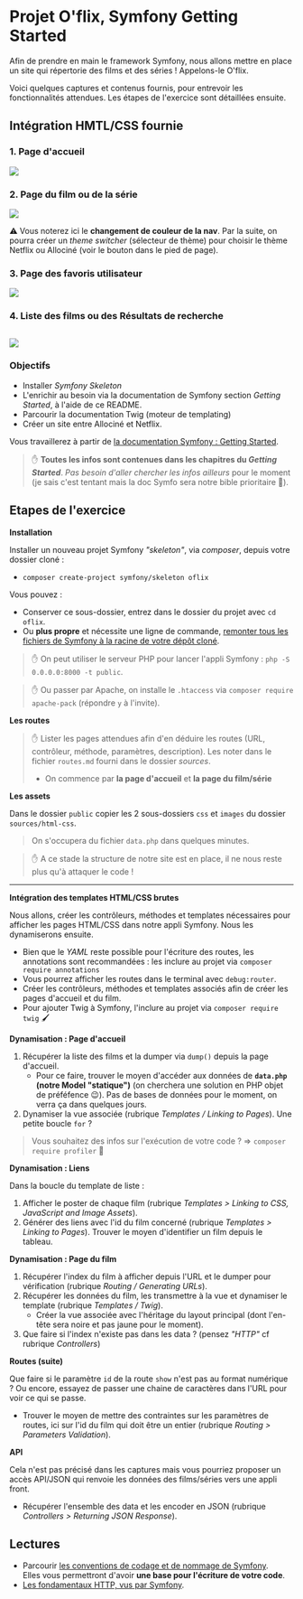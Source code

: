 # Projet O'flix, Symfony Getting Started

Afin de prendre en main le framework Symfony, nous allons mettre en place un site qui répertorie des films et des séries ! Appelons-le O'flix.

Voici quelques captures et contenus fournis, pour entrevoir les fonctionnalités attendues. Les étapes de l'exercice sont détaillées ensuite.

## Intégration HMTL/CSS fournie

### 1. Page d'accueil

<kbd>![](./sources/readme/01-index.png)</kbd>

### 2. Page du film ou de la série

<kbd>![](./sources/readme/02-show.png)</kbd>

:warning: Vous noterez ici le **changement de couleur de la nav**. Par la suite, on pourra créer un _theme switcher_ (sélecteur de thème) pour choisir le thème Netflix ou Allociné (voir le bouton dans le pied de page).

### 3. Page des favoris utilisateur

<kbd>![](./sources/readme/03-favorites.png)</kbd>

### 4. Liste des films ou des Résultats de recherche

<kbd>![](./sources/readme/04-list.png)</kbd>
---

### Objectifs

- Installer _Symfony Skeleton_
- L'enrichir au besoin via la documentation de Symfony section _Getting Started_, à l'aide de ce README.
- Parcourir la documentation Twig (moteur de templating)
- Créer un site entre Allociné et Netflix.

Vous travaillerez à partir de [la documentation Symfony : Getting Started](https://symfony.com/doc/current/index.html).

> :hand: **Toutes les infos sont contenues dans les chapitres du _Getting Started_**. _Pas besoin d'aller chercher les infos ailleurs_ pour le moment (je sais c'est tentant mais la doc Symfo sera notre bible prioritaire :pray:).

## Etapes de l'exercice

**Installation**

Installer un nouveau projet Symfony _"skeleton"_, via _composer_, depuis votre dossier cloné :
- `composer create-project symfony/skeleton oflix`

Vous pouvez :

- Conserver ce sous-dossier, entrez dans le dossier du projet avec `cd oflix`.
- Ou **plus propre** et nécessite une ligne de commande, [remonter tous les fichiers de Symfony à la racine de votre dépôt cloné](https://kourou.oclock.io/ressources/fiche-recap/symfony-basics/#anchor-remonter-tous-les-fichiers-dun-niveau).

> :hand: On peut utiliser le serveur PHP pour lancer l'appli Symfony : `php -S 0.0.0.0:8000 -t public`.

> :hand: Ou passer par Apache, on installe le `.htaccess` via `composer require apache-pack` (répondre `y` à l'invite).

**Les routes**

> :hand: Lister les pages attendues afin d'en déduire les routes (URL, contrôleur, méthode, paramètres, description). Les noter dans le fichier `routes.md` fourni dans le dossier _sources_.
> - On commence par **la page d'accueil** et **la page du film/série**

**Les assets**

Dans le dossier `public` copier les 2 sous-dossiers `css` et `images` du dossier `sources/html-css`.

> On s'occupera du fichier `data.php` dans quelques minutes.

> :hand: A ce stade la structure de notre site est en place, il ne nous reste plus qu'à attaquer le code !

---

**Intégration des templates HTML/CSS brutes**

Nous allons, créer les contrôleurs, méthodes et templates nécessaires pour afficher les pages HTML/CSS dans notre appli Symfony. Nous les dynamiserons ensuite.

- Bien que le _YAML_ reste possible pour l'écriture des routes, les annotations sont recommandées : les inclure au projet via `composer require annotations`
- Vous pourrez afficher les routes dans le terminal avec `debug:router`.
- Créer les contrôleurs, méthodes et templates associés afin de créer les pages d'accueil et du film.
- Pour ajouter Twig à Symfony, l'inclure au projet via `composer require twig` :paintbrush:

**Dynamisation : Page d'accueil**

1. Récupérer la liste des films et la dumper via `dump()` depuis la page d'accueil.
   - Pour ce faire, trouver le moyen d'accéder aux données de **`data.php` (notre Model "statique")** (on cherchera une solution en PHP objet de préféfence :wink:). Pas de bases de données pour le moment, on verra ça dans quelques jours.
2. Dynamiser la vue associée (rubrique _Templates / Linking to Pages_). Une petite boucle `for` ?

> Vous souhaitez des infos sur l'exécution de votre code ? => `composer require profiler` :tada:

**Dynamisation : Liens**

Dans la boucle du template de liste :

1. Afficher le poster de chaque film (rubrique _Templates > Linking to CSS, JavaScript and Image Assets_).
2. Générer des liens avec l'id du film concerné (rubrique _Templates > Linking to Pages_). Trouver le moyen d'identifier un film depuis le tableau.

**Dynamisation : Page du film**

1. Récupérer l'index du film à afficher depuis l'URL et le dumper pour vérification (rubrique _Routing / Generating URLs_).
2. Récupérer les données du film, les transmettre à la vue et dynamiser le template (rubrique _Templates / Twig_).
   - Créer la vue associée avec l'héritage du layout principal (dont l'en-tête sera noire et pas jaune pour le moment).
3. Que faire si l'index n'existe pas dans les data ? (pensez _"HTTP"_ cf rubrique _Controllers_)

**Routes (suite)**

Que faire si le paramètre `id` de la route `show` n'est pas au format numérique ? Ou encore, essayez de passer une chaine de caractères dans l'URL pour voir ce qui se passe.

- Trouver le moyen de mettre des contraintes sur les paramètres de routes, ici sur l'id du film qui doit être un entier (rubrique _Routing > Parameters Validation_).

**API**

Cela n'est pas précisé dans les captures mais vous pourriez proposer un accès API/JSON qui renvoie les données des films/séries vers une appli front.
- Récupérer l'ensemble des data et les encoder en JSON (rubrique _Controllers > Returning JSON Response_).

## Lectures

- Parcourir [les conventions de codage et de nommage de Symfony](https://symfony.com/doc/current/contributing/code/standards.html).  
Elles vous permettront d'avoir **une base pour l'écriture de votre code**.
- [Les fondamentaux HTTP, vus par Symfony](https://symfony.com/doc/current/introduction/http_fundamentals.html).